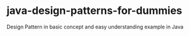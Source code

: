 # java-design-patterns-for-dummies
Design Pattern in basic concept and easy understanding example in Java

